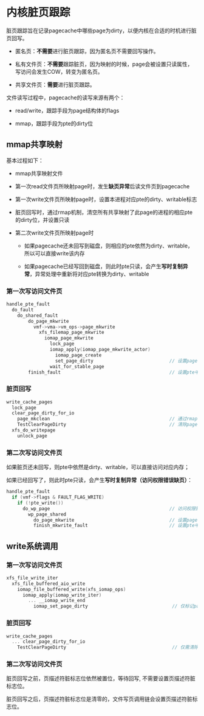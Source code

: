 # 内核脏页跟踪

脏页跟踪旨在记录pagecache中哪些page为dirty，以便内核在合适的时机进行脏页回写。

- 匿名页：**不需要**进行脏页跟踪，因为匿名页不需要回写操作。

- 私有文件页：**不需要**跟踪脏页，因为映射的时候，page会被设置只读属性，写访问会发生COW，转变为匿名页。

- 共享文件页：**需要**进行脏页跟踪。

文件读写过程中，pagecache的读写来源有两个：

- read/write，跟踪手段为page结构体的flags

- mmap，跟踪手段为pte的dirty位

## mmap共享映射

基本过程如下：

- mmap共享映射文件

- 第一次read文件页所映射page时，发生**缺页异常**后读文件页到pagecache

- 第一次write文件页所映射page时，设置本进程对应pte的dirty、writable标志

- 脏页回写时，通过rmap机制，清空所有共享映射了此page的进程的相应pte的dirty位，并设置只读

- 第二次write文件页所映射page时
  
  - 如果pagecache还未回写到磁盘，则相应的pte依然为dirty、writable，所以可以直接write该内存
  
  - 如果pagecache已经写回到磁盘，则此时pte只读，会产生**写时复制异常**，异常处理中重新将对应pte转换为dirty、writable

### 第一次写访问文件页

```c
handle_pte_fault
  do_fault
    do_shared_fault
        do_page_mkwrite
          vmf->vma->vm_ops->page_mkwrite
            xfs_filemap_page_mkwrite
              iomap_page_mkwrite
                lock_page
                iomap_apply(iomap_page_mkwrite_actor)
                  iomap_page_create
                  set_page_dirty                            // 设置page结构体中的PageDirty
                wait_for_stable_page
        finish_fault                                        // 设置pte中的writable，dirty位硬件自动设置
```

### 脏页回写

```c
write_cache_pages
  lock_page
  clear_page_dirty_for_io
    page_mkclean                                            // 通过rmap机制清除pte的dirty、writable标志
    TestClearPageDirty                                      // 清除page结构体中的PageDirty
  xfs_do_writepage
    unlock_page
```

### 第二次写访问文件页

如果脏页还未回写，则pte中依然是dirty、writable，可以直接访问对应内存；

如果已经回写了，则此时pte只读，会产生**写时复制异常（访问权限错误缺页）**：

```c
handle_pte_fault
  if (vmf->flags & FAULT_FLAG_WRITE)
    if (!pte_write())
      do_wp_page                                            // 访问权限错误
        wp_page_shared
          do_page_mkwrite                                   // 设置page结构体中的PageDirty
          finish_mkwrite_fault                              // 设置pte中的writable，dirty位硬件自动设置
```

## write系统调用

### 第一次写访问文件页

```c
xfs_file_write_iter
  xfs_file_buffered_aio_write
    iomap_file_buffered_write(xfs_iomap_ops)
      iomap_apply(iomap_write_iter)
        ... __iomap_write_end
          iomap_set_page_dirty                               // 仅标记page结构体的PageDirty即可
```

### 脏页回写

```c
write_cache_pages
  ... clear_page_dirty_for_io
    TestClearPageDirty                                       // 仅需清除page结构体的PageDirty即可
```

### 第二次写访问文件页

脏页回写之前，页描述符脏标志位依然被置位，等待回写, 不需要设置页描述符脏标志位。

脏页回写之后，页描述符脏标志位是清零的，文件写页调用链会设置页描述符脏标志位。
